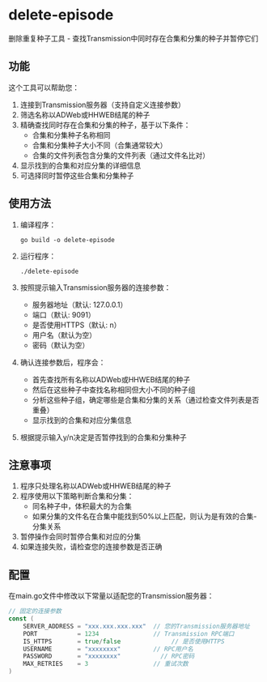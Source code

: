 # delete-episode

删除重复种子工具 - 查找Transmission中同时存在合集和分集的种子并暂停它们

## 功能

这个工具可以帮助您：

1. 连接到Transmission服务器（支持自定义连接参数）
2. 筛选名称以ADWeb或HHWEB结尾的种子
3. 精确查找同时存在合集和分集的种子，基于以下条件：
   - 合集和分集种子名称相同
   - 合集和分集种子大小不同（合集通常较大）
   - 合集的文件列表包含分集的文件列表（通过文件名比对）
4. 显示找到的合集和对应分集的详细信息
5. 可选择同时暂停这些合集和分集种子

## 使用方法

1. 编译程序：
   ```
   go build -o delete-episode
   ```

2. 运行程序：
   ```
   ./delete-episode
   ```

3. 按照提示输入Transmission服务器的连接参数：
   - 服务器地址（默认: 127.0.0.1）
   - 端口（默认: 9091）
   - 是否使用HTTPS（默认: n）
   - 用户名（默认为空）
   - 密码（默认为空）

4. 确认连接参数后，程序会：
   - 首先查找所有名称以ADWeb或HHWEB结尾的种子
   - 然后在这些种子中查找名称相同但大小不同的种子组
   - 分析这些种子组，确定哪些是合集和分集的关系（通过检查文件列表是否重叠）
   - 显示找到的合集和对应分集信息
   
5. 根据提示输入y/n决定是否暂停找到的合集和分集种子

## 注意事项

1. 程序只处理名称以ADWeb或HHWEB结尾的种子
2. 程序使用以下策略判断合集和分集：
   - 同名种子中，体积最大的为合集
   - 如果分集的文件名在合集中能找到50%以上匹配，则认为是有效的合集-分集关系
3. 暂停操作会同时暂停合集和对应的分集
4. 如果连接失败，请检查您的连接参数是否正确

## 配置

在main.go文件中修改以下常量以适配您的Transmission服务器：

```go
// 固定的连接参数
const (
    SERVER_ADDRESS = "xxx.xxx.xxx.xxx"  // 您的Transmission服务器地址
    PORT           = 1234               // Transmission RPC端口
    IS_HTTPS       = true/false              // 是否使用HTTPS
    USERNAME       = "xxxxxxxx"         // RPC用户名
    PASSWORD       = "xxxxxxxx"           // RPC密码
    MAX_RETRIES    = 3                  // 重试次数
)
``` 